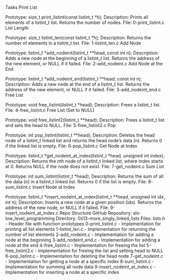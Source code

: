 Tasks
Print List

Prototype: size_t print_listint(const listint_t *h);
Description: Prints all elements of a listint_t list. Returns the number of nodes.
File: 0-print_listint.c
List Length

Prototype: size_t listint_len(const listint_t *h);
Description: Returns the number of elements in a listint_t list.
File: 1-listint_len.c
Add Node

Prototype: listint_t *add_nodeint(listint_t **head, const int n);
Description: Adds a new node at the beginning of a listint_t list. Returns the address of the new element, or NULL if it failed.
File: 2-add_nodeint.c
Add Node at the End

Prototype: listint_t *add_nodeint_end(listint_t **head, const int n);
Description: Adds a new node at the end of a listint_t list. Returns the address of the new element, or NULL if it failed.
File: 3-add_nodeint_end.c
Free List

Prototype: void free_listint(listint_t *head);
Description: Frees a listint_t list.
File: 4-free_listint.c
Free List (Set to NULL)

Prototype: void free_listint2(listint_t **head);
Description: Frees a listint_t list and sets the head to NULL.
File: 5-free_listint2.c
Pop

Prototype: int pop_listint(listint_t **head);
Description: Deletes the head node of a listint_t linked list and returns the head node’s data (n). Returns 0 if the linked list is empty.
File: 6-pop_listint.c
Get Node at Index

Prototype: listint_t *get_nodeint_at_index(listint_t *head, unsigned int index);
Description: Returns the nth node of a listint_t linked list, where index starts at 0. Returns NULL if the node does not exist.
File: 7-get_nodeint.c
Sum List

Prototype: int sum_listint(listint_t *head);
Description: Returns the sum of all the data (n) in a listint_t linked list. Returns 0 if the list is empty.
File: 8-sum_listint.c
Insert Node at Index

Prototype: listint_t *insert_nodeint_at_index(listint_t **head, unsigned int idx, int n);
Description: Inserts a new node at a given position (idx). Returns the address of the new node, or NULL if it failed.
File: 9-insert_nodeint_at_index.c
Repo Structure
GitHub Repository: alx-low_level_programming
Directory: 0x13-more_singly_linked_lists
Files:
lists.h - Header file with function prototypes
0-print_listint.c - Implementation for printing all list elements
1-listint_len.c - Implementation for returning the number of list elements
2-add_nodeint.c - Implementation for adding a node at the beginning
3-add_nodeint_end.c - Implementation for adding a node at the end
4-free_listint.c - Implementation for freeing the list
5-free_listint2.c - Implementation for freeing the list and setting head to NULL
6-pop_listint.c - Implementation for deleting the head node
7-get_nodeint.c - Implementation for getting a node at a specific index
8-sum_listint.c - Implementation for summing all node data
9-insert_nodeint_at_index.c - Implementation for inserting a node at a specific index
